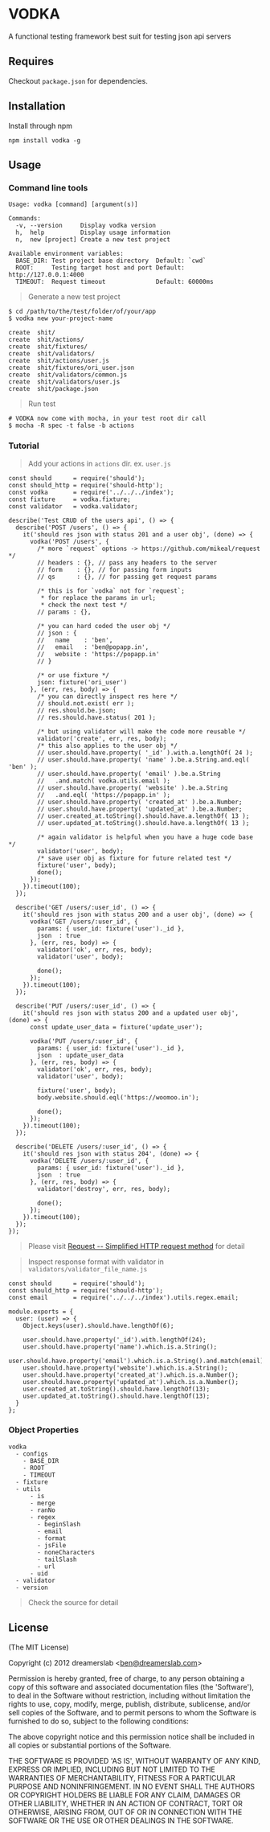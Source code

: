 # VODKA

A functional testing framework best suit for testing json api servers



## Requires

Checkout `package.json` for dependencies.



## Installation

Install through npm

    npm install vodka -g



## Usage

### Command line tools

    Usage: vodka [command] [argument(s)]

    Commands:
      -v, --version     Display vodka version
      h,  help          Display usage information
      n,  new [project] Create a new test project

    Available environment variables:
      BASE_DIR: Test project base directory  Default: `cwd`
      ROOT:     Testing target host and port Default: http://127.0.0.1:4000
      TIMEOUT:  Request timeout              Default: 60000ms

> Generate a new test project

    $ cd /path/to/the/test/folder/of/your/app
    $ vodka new your-project-name

    create  shit/
    create  shit/actions/
    create  shit/fixtures/
    create  shit/validators/
    create  shit/actions/user.js
    create  shit/fixtures/ori_user.json
    create  shit/validators/common.js
    create  shit/validators/user.js
    create  shit/package.json

> Run test

    # VODKA now come with mocha, in your test root dir call
    $ mocha -R spec -t false -b actions



### Tutorial

> Add your actions in `actions` dir. ex. `user.js`

    const should      = require('should');
    const should_http = require('should-http');
    const vodka       = require('../../../index');
    const fixture     = vodka.fixture;
    const validator   = vodka.validator;

    describe('Test CRUD of the users api', () => {
      describe('POST /users', () => {
        it('should res json with status 201 and a user obj', (done) => {
          vodka('POST /users', {
            /* more `request` options -> https://github.com/mikeal/request */
            // headers : {}, // pass any headers to the server
            // form    : {}, // for passing form inputs
            // qs      : {}, // for passing get request params

            /* this is for `vodka` not for `request`;
             * for replace the params in url;
             * check the next test */
            // params : {},

            /* you can hard coded the user obj */
            // json : {
            //   name    : 'ben',
            //   email   : 'ben@popapp.in',
            //   website : 'https://popapp.in'
            // }

            /* or use fixture */
            json: fixture('ori_user')
          }, (err, res, body) => {
            /* you can directly inspect res here */
            // should.not.exist( err );
            // res.should.be.json;
            // res.should.have.status( 201 );

            /* but using validator will make the code more reusable */
            validator('create', err, res, body);
            /* this also applies to the user obj */
            // user.should.have.property( '_id' ).with.a.lengthOf( 24 );
            // user.should.have.property( 'name' ).be.a.String.and.eql( 'ben' );
            // user.should.have.property( 'email' ).be.a.String
            //   .and.match( vodka.utils.email );
            // user.should.have.property( 'website' ).be.a.String
            //   .and.eql( 'https://popapp.in' );
            // user.should.have.property( 'created_at' ).be.a.Number;
            // user.should.have.property( 'updated_at' ).be.a.Number;
            // user.created_at.toString().should.have.a.lengthOf( 13 );
            // user.updated_at.toString().should.have.a.lengthOf( 13 );

            /* again validator is helpful when you have a huge code base */
            validator('user', body);
            /* save user obj as fixture for future related test */
            fixture('user', body);
            done();
          });
        }).timeout(100);
      });

      describe('GET /users/:user_id', () => {
        it('should res json with status 200 and a user obj', (done) => {
          vodka('GET /users/:user_id', {
            params: { user_id: fixture('user')._id },
            json  : true
          }, (err, res, body) => {
            validator('ok', err, res, body);
            validator('user', body);

            done();
          });
        }).timeout(100);
      });

      describe('PUT /users/:user_id', () => {
        it('should res json with status 200 and a updated user obj', (done) => {
          const update_user_data = fixture('update_user');

          vodka('PUT /users/:user_id', {
            params: { user_id: fixture('user')._id },
            json  : update_user_data
          }, (err, res, body) => {
            validator('ok', err, res, body);
            validator('user', body);

            fixture('user', body);
            body.website.should.eql('https://woomoo.in');

            done();
          });
        }).timeout(100);
      });

      describe('DELETE /users/:user_id', () => {
        it('should res json with status 204', (done) => {
          vodka('DELETE /users/:user_id', {
            params: { user_id: fixture('user')._id },
            json  : true
          }, (err, res, body) => {
            validator('destroy', err, res, body);

            done();
          });
        }).timeout(100);
      });
    });

> Please visit [Request -- Simplified HTTP request method](https://github.com/mikeal/request) for detail

> Inspect response format with validator in `validators/validator_file_name.js`

    const should      = require('should');
    const should_http = require('should-http');
    const email       = require('../../../index').utils.regex.email;

    module.exports = {
      user: (user) => {
        Object.keys(user).should.have.lengthOf(6);

        user.should.have.property('_id').with.lengthOf(24);
        user.should.have.property('name').which.is.a.String();
        user.should.have.property('email').which.is.a.String().and.match(email);
        user.should.have.property('website').which.is.a.String();
        user.should.have.property('created_at').which.is.a.Number();
        user.should.have.property('updated_at').which.is.a.Number();
        user.created_at.toString().should.have.lengthOf(13);
        user.updated_at.toString().should.have.lengthOf(13);
      }
    };




### Object Properties

    vodka
      - configs
        - BASE_DIR
        - ROOT
        - TIMEOUT
      - fixture
      - utils
          - is
          - merge
          - ranNo
          - regex
            - beginSlash
            - email
            - format
            - jsFile
            - noneCharacters
            - tailSlash
            - url
          - uid
      - validator
      - version

> Check the source for detail



## License

(The MIT License)

Copyright (c) 2012 dreamerslab &lt;ben@dreamerslab.com&gt;

Permission is hereby granted, free of charge, to any person obtaining
a copy of this software and associated documentation files (the
'Software'), to deal in the Software without restriction, including
without limitation the rights to use, copy, modify, merge, publish,
distribute, sublicense, and/or sell copies of the Software, and to
permit persons to whom the Software is furnished to do so, subject to
the following conditions:

The above copyright notice and this permission notice shall be
included in all copies or substantial portions of the Software.

THE SOFTWARE IS PROVIDED 'AS IS', WITHOUT WARRANTY OF ANY KIND,
EXPRESS OR IMPLIED, INCLUDING BUT NOT LIMITED TO THE WARRANTIES OF
MERCHANTABILITY, FITNESS FOR A PARTICULAR PURPOSE AND NONINFRINGEMENT.
IN NO EVENT SHALL THE AUTHORS OR COPYRIGHT HOLDERS BE LIABLE FOR ANY
CLAIM, DAMAGES OR OTHER LIABILITY, WHETHER IN AN ACTION OF CONTRACT,
TORT OR OTHERWISE, ARISING FROM, OUT OF OR IN CONNECTION WITH THE
SOFTWARE OR THE USE OR OTHER DEALINGS IN THE SOFTWARE.
